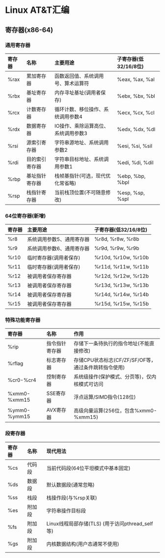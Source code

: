 # Linux AT&T汇编
## 寄存器(x86-64)
### 通用寄存器
| 寄存器 | 名称 | 主要用途 | 子寄存器(低32/16/8位) |  
| :---- | :---- | :---- | :---- |  
| %rax | 累加寄存器 | 函数返回值、系统调用号、算术运算符 | %eax, %ax, %al |  
| %rbx | 基址寄存器 | 内存寻址基址(调用者保存) | %ebx, %bx, %bl |  
| %rcx | 计数寄存器 | 循环计数、移位操作、系统调用参数4 | %ecx, %cx, %cl |  
| %rdx | 数据寄存器 | IO操作、乘除运算高位、系统调用参数3 | %edx, %dx, %dl |  
| %rsi | 源索引寄存器 | 字符串源地址、系统调用参数2 | %esi, %si, %sil |  
| %rdi | 目的索引寄存器 | 字符串目标地址、系统调用参数1 | %edi, %di, %dil |  
| %rbp | 基址指针寄存器 | 栈帧基指针(可选，现代优化常省略) | %ebp, %bp, %bpl |  
| %rsp | 栈指针寄存器 | 当前栈顶位置(不可随意修改) | %esp, %sp, %spl |  

### 64位寄存器(新增)
| 寄存器 | 主要用途 | 子寄存器(低32/16/8位) |  
| :---- | :---- | :---- |  
| %r8 | 系统调用参数5、通用寄存器 | %r8d, %r8w, %r8b |  
| %r9 | 系统调用参数6、通用寄存器 | %r9d, %r9w, %r9b |  
| %r10 | 临时寄存器(调用者保存) | %r10d, %r10w, %r10b |  
| %r11 | 临时寄存器(调用者保存) | %r11d, %r11w, %r11b |  
| %r12 | 被调用者保存寄存器 | %r12d, %r12w, %r12b |  
| %r13 | 被调用者保存寄存器 | %r13d, %r13w, %r13b |  
| %r14 | 被调用者保存寄存器 | %r14d, %r14w, %r14b |  
| %r15 | 被调用者保存寄存器 | %r15d, %r15w, %r15b |  

### 特殊功能寄存器
| 寄存器 | 名称 | 作用 |  
| :---- | :---- | :---- |  
| %rip | 指令指针寄存器 | 存储下一条待执行的指令地址(不能直接修改) |  
| %rflag | 标志寄存器 | 存储CPU状态标志(CF/ZF/SF/OF等，通过条件跳转指令使用) |  
| %cr0-%cr4 | 控制寄存器 | 系统级操作(保护模式、分页等)，仅内核模式可访问 |  
| %xmm0-%xmm15 | SSE寄存器 | 浮点运算/SIMD指令(128位) |  
| %ymm0-%ymm15 | AVX寄存器 | 高级向量运算(256位，包含%xmm0-%xmm15) |  

### 段寄存器
| 寄存器 | 名称 | 现代用法 |  
| :---- | :---- | :---- |  
| %cs | 代码段 | 当前代码段(64位平坦模式中基本固定) |  
| %ds | 数据段 | 默认数据段(通常忽略) |  
| %ss | 栈段 | 栈操作段(与%rsp关联) |  
| %es | 附加段 | 字符串操作目标段 |  
| %fs | 附加段 | Linux线程局部存储(TLS) (用于访问pthread_self等) |  
| %gs | 附加段 | 内核数据结构(用户态通常不使用) |  



